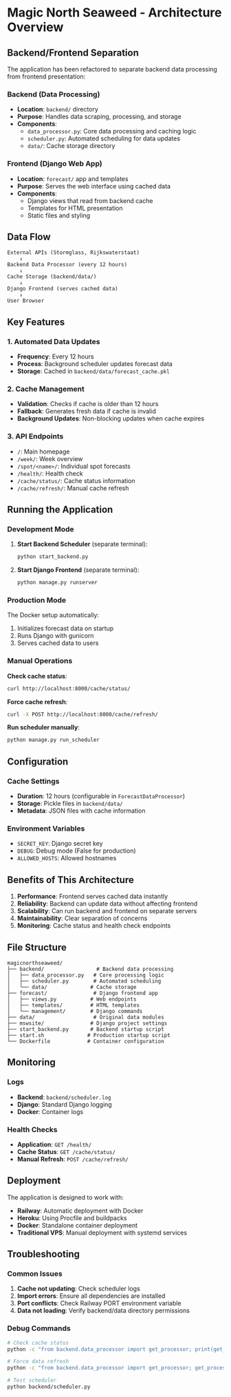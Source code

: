 # Magic North Seaweed - Architecture Overview

## Backend/Frontend Separation

The application has been refactored to separate backend data processing from frontend presentation:

### Backend (Data Processing)
- **Location**: `backend/` directory
- **Purpose**: Handles data scraping, processing, and storage
- **Components**:
  - `data_processor.py`: Core data processing and caching logic
  - `scheduler.py`: Automated scheduling for data updates
  - `data/`: Cache storage directory

### Frontend (Django Web App)
- **Location**: `forecast/` app and templates
- **Purpose**: Serves the web interface using cached data
- **Components**:
  - Django views that read from backend cache
  - Templates for HTML presentation
  - Static files and styling

## Data Flow

```
External APIs (Stormglass, Rijkswaterstaat)
    ↓
Backend Data Processor (every 12 hours)
    ↓
Cache Storage (backend/data/)
    ↓
Django Frontend (serves cached data)
    ↓
User Browser
```

## Key Features

### 1. Automated Data Updates
- **Frequency**: Every 12 hours
- **Process**: Background scheduler updates forecast data
- **Storage**: Cached in `backend/data/forecast_cache.pkl`

### 2. Cache Management
- **Validation**: Checks if cache is older than 12 hours
- **Fallback**: Generates fresh data if cache is invalid
- **Background Updates**: Non-blocking updates when cache expires

### 3. API Endpoints
- `/`: Main homepage
- `/week/`: Week overview
- `/spot/<name>/`: Individual spot forecasts
- `/health/`: Health check
- `/cache/status/`: Cache status information
- `/cache/refresh/`: Manual cache refresh

## Running the Application

### Development Mode

1. **Start Backend Scheduler** (separate terminal):
   ```bash
   python start_backend.py
   ```

2. **Start Django Frontend** (separate terminal):
   ```bash
   python manage.py runserver
   ```

### Production Mode

The Docker setup automatically:
1. Initializes forecast data on startup
2. Runs Django with gunicorn
3. Serves cached data to users

### Manual Operations

**Check cache status**:
```bash
curl http://localhost:8000/cache/status/
```

**Force cache refresh**:
```bash
curl -X POST http://localhost:8000/cache/refresh/
```

**Run scheduler manually**:
```bash
python manage.py run_scheduler
```

## Configuration

### Cache Settings
- **Duration**: 12 hours (configurable in `ForecastDataProcessor`)
- **Storage**: Pickle files in `backend/data/`
- **Metadata**: JSON files with cache information

### Environment Variables
- `SECRET_KEY`: Django secret key
- `DEBUG`: Debug mode (False for production)
- `ALLOWED_HOSTS`: Allowed hostnames

## Benefits of This Architecture

1. **Performance**: Frontend serves cached data instantly
2. **Reliability**: Backend can update data without affecting frontend
3. **Scalability**: Can run backend and frontend on separate servers
4. **Maintainability**: Clear separation of concerns
5. **Monitoring**: Cache status and health check endpoints

## File Structure

```
magicnorthseaweed/
├── backend/                 # Backend data processing
│   ├── data_processor.py   # Core processing logic
│   ├── scheduler.py        # Automated scheduling
│   └── data/              # Cache storage
├── forecast/               # Django frontend app
│   ├── views.py           # Web endpoints
│   ├── templates/         # HTML templates
│   └── management/        # Django commands
├── data/                   # Original data modules
├── mswsite/               # Django project settings
├── start_backend.py       # Backend startup script
├── start.sh              # Production startup script
└── Dockerfile            # Container configuration
```

## Monitoring

### Logs
- **Backend**: `backend/scheduler.log`
- **Django**: Standard Django logging
- **Docker**: Container logs

### Health Checks
- **Application**: `GET /health/`
- **Cache Status**: `GET /cache/status/`
- **Manual Refresh**: `POST /cache/refresh/`

## Deployment

The application is designed to work with:
- **Railway**: Automatic deployment with Docker
- **Heroku**: Using Procfile and buildpacks
- **Docker**: Standalone container deployment
- **Traditional VPS**: Manual deployment with systemd services

## Troubleshooting

### Common Issues

1. **Cache not updating**: Check scheduler logs
2. **Import errors**: Ensure all dependencies are installed
3. **Port conflicts**: Check Railway PORT environment variable
4. **Data not loading**: Verify backend/data directory permissions

### Debug Commands

```bash
# Check cache status
python -c "from backend.data_processor import get_processor; print(get_processor().get_cache_status())"

# Force data refresh
python -c "from backend.data_processor import get_processor; get_processor().get_forecast_data(force_refresh=True)"

# Test scheduler
python backend/scheduler.py
```
